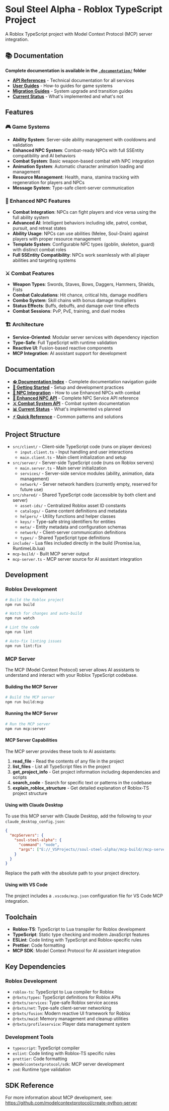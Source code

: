 # Soul Steel Alpha - Roblox TypeScript Project

A Roblox TypeScript project with Model Context Protocol (MCP) server integration.

## 📚 Documentation

**Complete documentation is available in the [`.documentation/`](.documentation/README.md) folder**

- **[API References](.documentation/api/)** - Technical documentation for all services
- **[User Guides](.documentation/guides/)** - How-to guides for game systems  
- **[Migration Guides](.documentation/migration/)** - System upgrade and transition guides
- **[Current Status](.documentation/status/current-status.md)** - What's implemented and what's not

## Features

### 🎮 Game Systems
- **Ability System**: Server-side ability management with cooldowns and validation
- **Enhanced NPC System**: Combat-ready NPCs with full SSEntity compatibility and AI behaviors
- **Combat System**: Basic weapon-based combat with NPC integration
- **Animation System**: Automatic character animation loading and management
- **Resource Management**: Health, mana, stamina tracking with regeneration for players and NPCs
- **Message System**: Type-safe client-server communication

### 🤖 Enhanced NPC Features
- **Combat Integration**: NPCs can fight players and vice versa using the full ability system
- **Advanced AI**: Intelligent behaviors including idle, patrol, combat, pursuit, and retreat states
- **Ability Usage**: NPCs can use abilities (Melee, Soul-Drain) against players with proper resource management
- **Template System**: Configurable NPC types (goblin, skeleton, guard) with distinct combat roles
- **Full SSEntity Compatibility**: NPCs work seamlessly with all player abilities and targeting systems

### ⚔️ Combat Features
- **Weapon Types**: Swords, Staves, Bows, Daggers, Hammers, Shields, Fists
- **Combat Calculations**: Hit chance, critical hits, damage modifiers
- **Combo System**: Skill chains with bonus damage multipliers
- **Status Effects**: Buffs, debuffs, and damage over time effects
- **Combat Sessions**: PvP, PvE, training, and duel modes

### 🏗️ Architecture
- **Service-Oriented**: Modular server services with dependency injection
- **Type-Safe**: Full TypeScript with runtime validation
- **Reactive UI**: Fusion-based reactive components
- **MCP Integration**: AI assistant support for development

## Documentation

- **[� Documentation Index](.documentation/README.md)** - Complete documentation navigation guide
- **[🚀 Getting Started](.documentation/guides/development-guide.md)** - Setup and development practices
- **[🤖 NPC Integration](.documentation/guides/npc-integration.md)** - How to use Enhanced NPCs with combat
- **[🔧 Enhanced NPC API](.documentation/api/enhanced-npc-service.md)** - Complete NPC Service API reference
- **[⚔️ Combat System API](.documentation/api/combat-service.md)** - Combat system documentation
- **[📊 Current Status](.documentation/status/current-status.md)** - What's implemented vs planned
- **[⚡ Quick Reference](.documentation/reference/quick-reference.md)** - Common patterns and solutions

## Project Structure

- `src/client/` - Client-side TypeScript code (runs on player devices)
  - `input.client.ts` - Input handling and user interactions
  - `main.client.ts` - Main client initialization and setup
- `src/server/` - Server-side TypeScript code (runs on Roblox servers)
  - `main.server.ts` - Main server initialization
  - `services/` - Server-side service modules (ability, animation, data management)
  - `network/` - Server network handlers (currently empty, reserved for future use)
- `src/shared/` - Shared TypeScript code (accessible by both client and server)
  - `asset-ids/` - Centralized Roblox asset ID constants
  - `catalogs/` - Game content definitions and metadata
  - `helpers/` - Utility functions and helper classes
  - `keys/` - Type-safe string identifiers for entities
  - `meta/` - Entity metadata and configuration schemas
  - `network/` - Client-server communication definitions
  - `types/` - Shared TypeScript type definitions
- `include/` - Lua files included directly in the build (Promise.lua, RuntimeLib.lua)
- `mcp-build/` - Built MCP server output
- `mcp-server.ts` - MCP server source for AI assistant integration

## Development

### Roblox Development
```bash
# Build the Roblox project
npm run build

# Watch for changes and auto-build
npm run watch

# Lint the code
npm run lint

# Auto-fix linting issues
npm run lint:fix
```

### MCP Server

The MCP (Model Context Protocol) server allows AI assistants to understand and interact with your Roblox TypeScript codebase.

#### Building the MCP Server
```bash
# Build the MCP server
npm run build:mcp
```

#### Running the MCP Server
```bash
# Run the MCP server
npm run mcp:server
```

#### MCP Server Capabilities

The MCP server provides these tools to AI assistants:

1. **read_file** - Read the contents of any file in the project
2. **list_files** - List all TypeScript files in the project 
3. **get_project_info** - Get project information including dependencies and scripts
4. **search_code** - Search for specific text or patterns in the codebase
5. **explain_roblox_structure** - Get detailed explanation of Roblox-TS project structure

#### Using with Claude Desktop

To use this MCP server with Claude Desktop, add the following to your `claude_desktop_config.json`:

```json
{
  "mcpServers": {
    "soul-steel-alpha": {
      "command": "node",
      "args": ["E://_VSProjects//soul-steel-alpha//mcp-build//mcp-server.js"]
    }
  }
}
```

Replace the path with the absolute path to your project directory.

#### Using with VS Code

The project includes a `.vscode/mcp.json` configuration file for VS Code MCP integration.

## Toolchain

- **Roblox-TS**: TypeScript to Lua transpiler for Roblox development
- **TypeScript**: Static type checking and modern JavaScript features
- **ESLint**: Code linting with TypeScript and Roblox-specific rules
- **Prettier**: Code formatting
- **MCP SDK**: Model Context Protocol for AI assistant integration

## Key Dependencies

### Roblox Development
- `roblox-ts`: TypeScript to Lua compiler for Roblox
- `@rbxts/types`: TypeScript definitions for Roblox APIs
- `@rbxts/services`: Type-safe Roblox service access
- `@rbxts/net`: Type-safe client-server networking
- `@rbxts/fusion`: Modern reactive UI framework for Roblox
- `@rbxts/maid`: Memory management and cleanup utilities
- `@rbxts/profileservice`: Player data management system

### Development Tools
- `typescript`: TypeScript compiler
- `eslint`: Code linting with Roblox-TS specific rules
- `prettier`: Code formatting
- `@modelcontextprotocol/sdk`: MCP server development
- `zod`: Runtime type validation

## SDK Reference

For more information about MCP development, see: https://github.com/modelcontextprotocol/create-python-server
